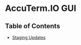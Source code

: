 # AccuTerm.IO GUI

<PageHeader />

## Table of Contents

* [Staging Updates](./staging/README.md)  
  
<PageFooter />